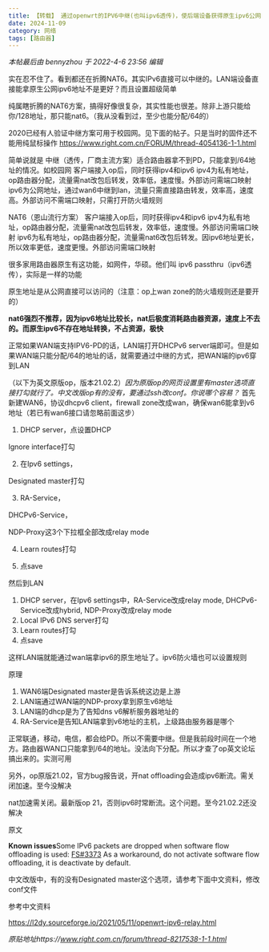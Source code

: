 ```yaml
---
title: 【转载】 通过openwrt的IPV6中继(也叫ipv6透传)，使后端设备获得原生ipv6公网地址-OPENWRT专版-恩山无线论坛
date: 2024-11-09
category: 网络
tags: [路由器]
---
```


_本帖最后由 bennyzhou 于 2022-4-6 23:56 编辑_

实在忍不住了。看到都还在折腾NAT6。其实IPv6直接可以中继的。LAN端设备直接能拿原生公网ipv6地址不是更好？而且设置超级简单

纯属瞎折腾的NAT6方案，搞得好像很复杂，其实性能也很差。除非上游只能给你/128地址，那只能nat6。（我从没看到过，至少也能分配/64的）

2020已经有人验证中继方案可用于校园网。见下面的帖子。只是当时的固件还不能用纯鼠标操作
https://www.right.com.cn/FORUM/thread-4054136-1-1.html

简单说就是
中继（透传，厂商主流方案）适合路由器拿不到PD，只能拿到/64地址的情况。如校园网
客户端接入op后，同时获得ipv4和ipv6
ipv4为私有地址，op路由器分配，流量需nat改包后转发，效率低，速度慢。外部访问需端口映射
ipv6为公网地址，通过wan6中继到lan，流量只需直接路由转发，效率高，速度高。外部访问不需端口映射，只需打开防火墙规则

NAT6（恩山流行方案）
客户端接入op后，同时获得ipv4和ipv6
ipv4为私有地址，op路由器分配，流量需nat改包后转发，效率低，速度慢。外部访问需端口映射
ipv6为私有地址，op路由器分配，流量需nat6改包后转发。因ipv6地址更长，所以效率更低，速度更慢。外部访问需端口映射

很多家用路由器原生有这功能，如网件，华硕。他们叫 ipv6 passthru（ipv6透传），实际是一样的功能

原生地址是从公网直接可以访问的（注意：op上wan zone的防火墙规则还是要开的）

**nat6强烈不推荐，因为ipv6地址比较长，nat后极度消耗路由器资源，速度上不去的。而原生ipv6不存在地址转换，不占资源，极快**

正常如果WAN端支持IPV6-PD的话，LAN端打开DHCPv6 server端即可。但是如果WAN端只能分配/64的地址的话，就需要通过中继的方式，把WAN端的ipv6穿到LAN

（以下为英文原版op，版本21.02.2）_因为原版op的网页设置里有master选项直接打勾就行了。中文改版op有的没有，要通过ssh改conf。你说哪个容易？_
首先新建WAN6，协议dhcpv6 client，firewall zone改成wan，确保wan6能拿到v6地址（若已有wan6接口请忽略前面这步）

1. DHCP server，点设置DHCP

Ignore interface打勾

2. 在Ipv6 settings，

Designated master打勾

3. RA-Service，

DHCPv6-Service，

NDP-Proxy这3个下拉框全部改成relay mode

4. Learn routes打勾

5. 点save

然后到LAN

1. DHCP server，在Ipv6 settings中，RA-Service改成relay mode, DHCPv6-Service改成hybrid, NDP-Proxy改成relay mode
2. Local IPv6 DNS server打勾
3. Learn routes打勾
4. 点save

这样LAN端就能通过wan端拿ipv6的原生地址了。ipv6防火墙也可以设置规则

原理

1. WAN6端Designated master是告诉系统这边是上游
2. LAN端通过WAN端的NDP-proxy拿到原生v6地址
3. LAN端的dhcp是为了告知dns v6解析服务器地址的
4. RA-Service是告知LAN端拿到v6地址的主机，上级路由服务器是哪个

正常联通，移动，电信，都会给PD。所以不需要中继。但是我前段时间在一个地方。路由器WAN口只能拿到/64的地址。没法向下分配。所以才查了op英文论坛搞出来的。实测可用

另外，op原版21.02，官方bug报告说，开nat offloading会造成ipv6断流。需关闭加速。至今没解决

nat加速需关闭。最新版op 21，否则ipv6时常断流。这个问题。至今21.02.2还没解决

原文

**Known issues**Some IPv6 packets are dropped when software flow offloading is used: [FS#3373](https://bugs.openwrt.org/index.php?do=details&task_id=3373)
As a workaround, do not activate software flow offloading, it is deactivate by default.

中文改版中，有的没有Designated master这个选项，请参考下面中文资料，修改conf文件

参考中文资料

https://l2dy.sourceforge.io/2021/05/11/openwrt-ipv6-relay.html

_原贴地址https://www.right.com.cn/forum/thread-8217538-1-1.html_
